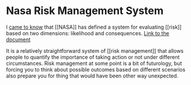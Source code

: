 # Nasa Risk Management System	

I [came to know](https://nesslabs.com/nasa-risk-matrix) that [[NASA]] has defined a system for evaluating [[risk]] based on two dimensions: likelihood and consequences. [Link to the document](https://www.nasa.gov/sites/default/files/atoms/files/s3001_guidelines_for_risk_management_-_ver_g_-_10-25-2017.pdf
)

It is a relatively straightforward system of [[risk management]] that allows people to quantify the importance of taking action or not under different circumstances. Risk management at some point is a bit of futurology, but forcing you to think about possible outcomes based on different scenarios also prepare you for thing that would have been other way unexpected. 




